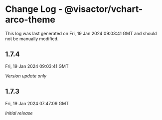 # Change Log - @visactor/vchart-arco-theme

This log was last generated on Fri, 19 Jan 2024 09:03:41 GMT and should not be manually modified.

## 1.7.4
Fri, 19 Jan 2024 09:03:41 GMT

_Version update only_

## 1.7.3
Fri, 19 Jan 2024 07:47:09 GMT

_Initial release_

